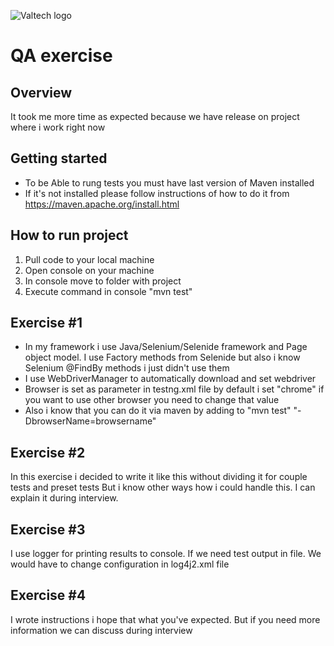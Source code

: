![Valtech logo](http://i.imgur.com/32Oipl4.png "Valtech logo")

QA exercise
==============================

Overview
--------

It took me more time as expected because we have release on project where i work right now

Getting started
---------------
- To be Able to rung tests you must have last version of Maven installed
- If it's not installed please follow instructions of how to do it from https://maven.apache.org/install.html

How to run project 
-----------
1. Pull code to your local machine
2. Open console on your machine
3. In console move to folder with project 
4. Execute command in console  "mvn test"



Exercise #1
-----------
- In my framework i use Java/Selenium/Selenide framework and Page object model. I use Factory methods from Selenide but also i know Selenium @FindBy methods i just didn't use them 
- I use WebDriverManager to automatically download and set webdriver 
- Browser is set as parameter in testng.xml file by default i set "chrome" if you want to use other browser you need to change that value
- Also i know that you can do it via maven by adding to "mvn test" "-DbrowserName=browsername"  
  
Exercise #2
-----------
In this exercise i decided to write it like this without dividing it for couple tests and preset tests 
But i know other ways how i could handle this. I can explain it during interview.

Exercise #3
-----------
I use logger for printing results to console. If we need test output in file. We would have to change configuration in log4j2.xml file

Exercise #4
-----------
I wrote instructions  i hope that what you've expected. But if you need more information we can discuss during interview
